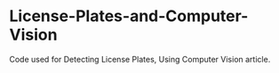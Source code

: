 # License-Plates-and-Computer-Vision

Code used for Detecting License Plates, Using Computer Vision article.
